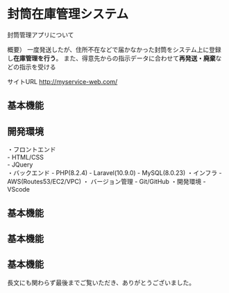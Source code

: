 # 封筒在庫管理システム
封筒管理アプリについて

概要）
一度発送したが、住所不在などで届かなかった封筒をシステム上に登録し**在庫管理を行う**。
また、得意先からの指示データに合わせて**再発送・廃棄**などの指示を受ける

サイトURL
http://myservice-web.com/

## 基本機能

## 開発環境
・フロントエンド<br>
    - HTML/CSS<br>
    - JQuery<br>
・バックエンド
    - PHP(8.2.4)
    - Laravel(10.9.0)
    - MySQL(8.0.23)
・インフラ
    - AWS(Routes53/EC2/VPC)
・ バージョン管理
    - Git/GitHub
・開発環境
    - VScode

## 基本機能

## 基本機能

## 基本機能


長文にも関わらず最後までご覧いただき、ありがとうございました。
